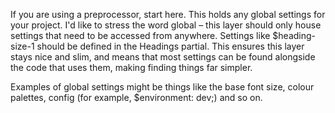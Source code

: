 If you are using a preprocessor, start here. This holds any global settings 
for your project. I'd like to stress the word global – this layer should only house 
settings that need to be accessed from anywhere. Settings like $heading-size-1 
should be defined in the Headings partial. This ensures this layer stays nice and 
slim, and means that most settings can be found alongside the code that uses 
them, making finding things far simpler.

Examples of global settings might be things like the base font size, colour 
palettes, config (for example, $environment: dev;) and so on.